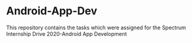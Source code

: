 # Android-App-Dev

This repository contains the tasks which were assigned for the Spectrum Internship Drive 2020-Android App Development
